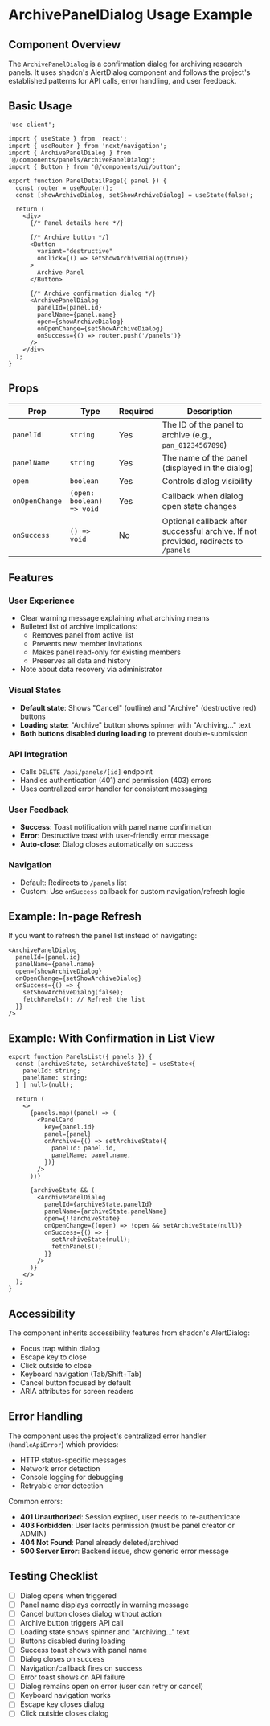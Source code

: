 # ArchivePanelDialog Usage Example

## Component Overview

The `ArchivePanelDialog` is a confirmation dialog for archiving research panels. It uses shadcn's AlertDialog component and follows the project's established patterns for API calls, error handling, and user feedback.

## Basic Usage

```tsx
'use client';

import { useState } from 'react';
import { useRouter } from 'next/navigation';
import { ArchivePanelDialog } from '@/components/panels/ArchivePanelDialog';
import { Button } from '@/components/ui/button';

export function PanelDetailPage({ panel }) {
  const router = useRouter();
  const [showArchiveDialog, setShowArchiveDialog] = useState(false);

  return (
    <div>
      {/* Panel details here */}

      {/* Archive button */}
      <Button
        variant="destructive"
        onClick={() => setShowArchiveDialog(true)}
      >
        Archive Panel
      </Button>

      {/* Archive confirmation dialog */}
      <ArchivePanelDialog
        panelId={panel.id}
        panelName={panel.name}
        open={showArchiveDialog}
        onOpenChange={setShowArchiveDialog}
        onSuccess={() => router.push('/panels')}
      />
    </div>
  );
}
```

## Props

| Prop | Type | Required | Description |
|------|------|----------|-------------|
| `panelId` | `string` | Yes | The ID of the panel to archive (e.g., `pan_01234567890`) |
| `panelName` | `string` | Yes | The name of the panel (displayed in the dialog) |
| `open` | `boolean` | Yes | Controls dialog visibility |
| `onOpenChange` | `(open: boolean) => void` | Yes | Callback when dialog open state changes |
| `onSuccess` | `() => void` | No | Optional callback after successful archive. If not provided, redirects to `/panels` |

## Features

### User Experience
- Clear warning message explaining what archiving means
- Bulleted list of archive implications:
  - Removes panel from active list
  - Prevents new member invitations
  - Makes panel read-only for existing members
  - Preserves all data and history
- Note about data recovery via administrator

### Visual States
- **Default state**: Shows "Cancel" (outline) and "Archive" (destructive red) buttons
- **Loading state**: "Archive" button shows spinner with "Archiving..." text
- **Both buttons disabled during loading** to prevent double-submission

### API Integration
- Calls `DELETE /api/panels/[id]` endpoint
- Handles authentication (401) and permission (403) errors
- Uses centralized error handler for consistent messaging

### User Feedback
- **Success**: Toast notification with panel name confirmation
- **Error**: Destructive toast with user-friendly error message
- **Auto-close**: Dialog closes automatically on success

### Navigation
- Default: Redirects to `/panels` list
- Custom: Use `onSuccess` callback for custom navigation/refresh logic

## Example: In-page Refresh

If you want to refresh the panel list instead of navigating:

```tsx
<ArchivePanelDialog
  panelId={panel.id}
  panelName={panel.name}
  open={showArchiveDialog}
  onOpenChange={setShowArchiveDialog}
  onSuccess={() => {
    setShowArchiveDialog(false);
    fetchPanels(); // Refresh the list
  }}
/>
```

## Example: With Confirmation in List View

```tsx
export function PanelsList({ panels }) {
  const [archiveState, setArchiveState] = useState<{
    panelId: string;
    panelName: string;
  } | null>(null);

  return (
    <>
      {panels.map((panel) => (
        <PanelCard
          key={panel.id}
          panel={panel}
          onArchive={() => setArchiveState({
            panelId: panel.id,
            panelName: panel.name,
          })}
        />
      ))}

      {archiveState && (
        <ArchivePanelDialog
          panelId={archiveState.panelId}
          panelName={archiveState.panelName}
          open={!!archiveState}
          onOpenChange={(open) => !open && setArchiveState(null)}
          onSuccess={() => {
            setArchiveState(null);
            fetchPanels();
          }}
        />
      )}
    </>
  );
}
```

## Accessibility

The component inherits accessibility features from shadcn's AlertDialog:
- Focus trap within dialog
- Escape key to close
- Click outside to close
- Keyboard navigation (Tab/Shift+Tab)
- Cancel button focused by default
- ARIA attributes for screen readers

## Error Handling

The component uses the project's centralized error handler (`handleApiError`) which provides:
- HTTP status-specific messages
- Network error detection
- Console logging for debugging
- Retryable error detection

Common errors:
- **401 Unauthorized**: Session expired, user needs to re-authenticate
- **403 Forbidden**: User lacks permission (must be panel creator or ADMIN)
- **404 Not Found**: Panel already deleted/archived
- **500 Server Error**: Backend issue, show generic error message

## Testing Checklist

- [ ] Dialog opens when triggered
- [ ] Panel name displays correctly in warning message
- [ ] Cancel button closes dialog without action
- [ ] Archive button triggers API call
- [ ] Loading state shows spinner and "Archiving..." text
- [ ] Buttons disabled during loading
- [ ] Success toast shows with panel name
- [ ] Dialog closes on success
- [ ] Navigation/callback fires on success
- [ ] Error toast shows on API failure
- [ ] Dialog remains open on error (user can retry or cancel)
- [ ] Keyboard navigation works
- [ ] Escape key closes dialog
- [ ] Click outside closes dialog
